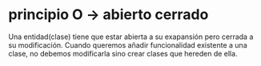 # principio O -> abierto cerrado
Una entidad(clase) tiene que estar abierta a su exapansión pero cerrada a su modificación.
Cuando queremos añadir funcionalidad existente a una clase, no debemos modificarla sino
crear clases que hereden de ella.
